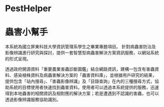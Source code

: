 # PestHelper
# 蟲害小幫手
本系統為國立屏東科技大學資訊管理系學生之畢業專題項目。
針對病蟲害防治及影像辨識進行研究與探討，提供一套智慧型病蟲害解決方案資訊服務，以網站系統的形式呈現。

透過政府開源資料「重要農業害蟲診斷圖鑑」結合網路資訊，建構一包含有害蟲資料、感染植株資料及病蟲害解決方案的「蟲害資料庫」，並根據用戶研究的結果，提供包含「站內搜尋」、「害蟲影像辨識」及「目錄查詢」在內的三種搜尋方式，協助系統的目標使用者快速找到蟲害資料。使用者可以透過本系統提供的服務，迅速得到本地蟲害的相關資訊及相對應的解決方案；若是遭遇到不認識的害蟲，也可以透過影像辨識服務協助識別。
